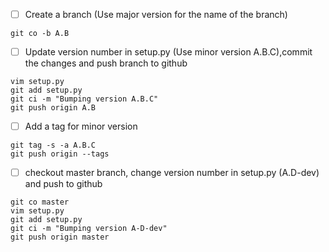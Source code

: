 - [ ] Create a branch (Use major version for the name of the branch)
```
git co -b A.B
```
- [ ] Update version number in setup.py (Use minor version A.B.C),commit the changes and push branch to github
```
vim setup.py
git add setup.py
git ci -m "Bumping version A.B.C"
git push origin A.B
```
- [ ] Add a tag for minor version
```
git tag -s -a A.B.C
git push origin --tags
```
- [ ] checkout master branch, change version number in setup.py (A.D-dev) and push to github
```
git co master
vim setup.py
git add setup.py
git ci -m "Bumping version A-D-dev"
git push origin master
```
